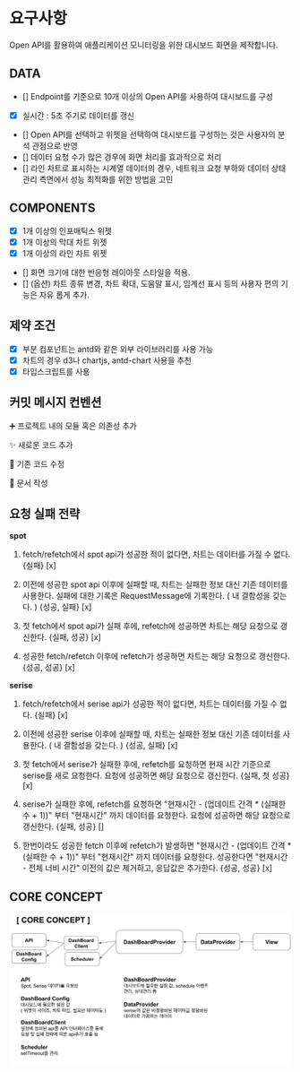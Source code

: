 # 요구사항

Open API를 활용하여 애플리케이션 모니터링을 위한 대시보드 화면을 제작합니다.

## DATA

- [] Endpoint를 기준으로 10개 이상의 Open API를 사용하여 대시보드를 구성
- [x] 실시간 : 5초 주기로 데이터를 갱신
- [] Open API를 선택하고 위젯을 선택하여 대시보드를 구성하는 것은 사용자의 분석 관점으로 반영
- [] 데이터 요청 수가 많은 경우에 화면 처리를 효과적으로 처리
- [] 라인 차트로 표시하는 시계열 데이터의 경우, 네트워크 요청 부하와 데이터
  상태 관리 측면에서 성능 최적화를 위한 방법을 고민

## COMPONENTS

- [x] 1개 이상의 인포매틱스 위젯
- [x] 1개 이상의 막대 차트 위젯
- [x] 1개 이상의 라인 차트 위젯
- [] 화면 크기에 대한 반응형 레이아웃 스타일을 적용.
- [] (옵션) 차트 종류 변경, 차트 확대, 도움말 표시, 임계선 표시 등의 사용자 편의 기능은 자유
  롭게 추가.

## 제약 조건

- [x] 부분 컴포넌트는 antd와 같은 외부 라이브러리를 사용 가능
- [x] 차트의 경우 d3나 chartjs, antd-chart 사용을 추천
- [x] 타입스크립트를 사용

## 커밋 메시지 컨벤션

➕ 프로젝트 내의 모듈 혹은 의존성 추가

✨ 새로운 코드 추가

🎨 기존 코드 수정

📝 문서 작성

## 요청 실패 전략

**spot**

1. fetch/refetch에서 spot api가 성공한 적이 없다면, 차트는 데이터를 가질 수 없다.{실패} [x]

2. 이전에 성공한 spot api 이후에 실패할 때, 차트는 실패한 정보 대신 기존 데이터를 사용한다. 실패에 대한 기록은 RequestMessage에 기록한다. ( 내 결함성을 갖는다. ) {성공, 실패} [x]

3. 첫 fetch에서 spot api가 실패 후에, refetch에 성공하면 차트는 해당 요청으로 갱신한다. {실패, 성공} [x]

4. 성공한 fetch/refetch 이후에 refetch가 성공하면 차트는 해당 요청으로 갱신한다. {성공, 성공} [x]

**serise**

1. fetch/refetch에서 serise api가 성공한 적이 없다면, 차트는 데이터를 가질 수 없다. {실패} [x]

2. 이전에 성공한 serise 이후에 실패할 때, 차트는 실패한 정보 대신 기존 데이터를 사용한다. ( 내 결함성을 갖는다. ) {성공, 실패} [x]

3. 첫 fetch에서 serise가 실패한 후에, refetch를 요청하면 현재 시간 기준으로 serise를 새로 요청한다. 요청에 성공하면 해당 요청으로 갱신한다. {실패, 첫 성공} [x]

4. serise가 실패한 후에, refetch를 요청하면 "현재시간 - (업데이트 간격 * (실패한 수 + 1))" 부터 "현재시간" 까지 데이터를 요청한다. 요청에 성공하면 해당 요청으로 갱신한다. {실패, 성공} []

5. 한번이라도 성공한 fetch 이후에 refetch가 발생하면 "현재시간 - (업데이트 간격 * (실패한 수 + 1))" 부터 "현재시간" 까지 데이터를 요청한다. 성공한다면 "현재시간 - 전체 너비 시간" 이전의 값은 제거하고, 응답값은 추가한다. {성공, 성공} [x]


## CORE CONCEPT

![컨셉 이미지](public/concept.png)
